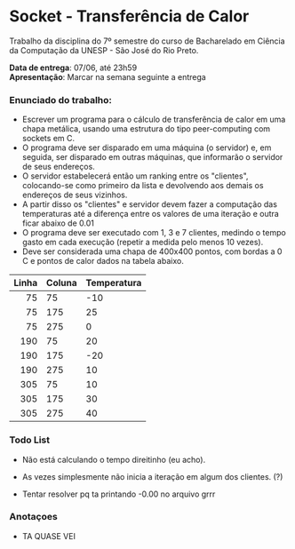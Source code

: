 # Socket - Transferência de Calor
Trabalho da disciplina do 7º semestre do curso de Bacharelado em Ciência da Computação da UNESP - São José do Rio Preto.

**Data de entrega**:  07/06, até 23h59<br/>
**Apresentação**: Marcar na semana seguinte a entrega

### Enunciado do trabalho:
* Escrever um programa para o cálculo de transferência de calor em uma chapa metálica, usando uma estrutura do tipo peer-computing com sockets em C.  
* O programa deve ser disparado em uma máquina (o servidor) e, em seguida, ser disparado em outras máquinas, que informarão o servidor de seus endereços. 
* O servidor estabelecerá então um ranking entre os "clientes", colocando-se como primeiro da lista e devolvendo aos demais os endereços de seus vizinhos.  
* A partir disso os "clientes" e servidor devem fazer a computação das temperaturas até a diferença entre os valores de uma iteração e outra ficar abaixo de 0.01  
* O programa deve ser executado com 1, 3 e 7 clientes, medindo o tempo gasto em cada execução (repetir a medida pelo menos 10 vezes).
* Deve ser considerada uma chapa de 400x400 pontos, com bordas a 0 C e pontos de calor dados na tabela abaixo. 

<center>

| Linha 	| Coluna 	| Temperatura 	|
|------:	|--------	|-------------	|
| 75    	| 75     	| -10         	|
| 75    	| 175    	| 25          	|
| 75    	| 275    	| 0           	|
| 190   	| 75     	| 20          	|
| 190   	| 175    	| -20         	|
| 190   	| 275    	| 10          	|
| 305   	| 75     	| 10          	|
| 305   	| 175    	| 30          	|
| 305   	| 275    	| 40          	|
</center>

### Todo List
* Não está calculando o tempo direitinho (eu acho).

* As vezes simplesmente não inicia a iteração em algum dos clientes. (?)

* Tentar resolver pq ta printando -0.00 no arquivo grrr

### Anotaçoes
* TA QUASE VEI
